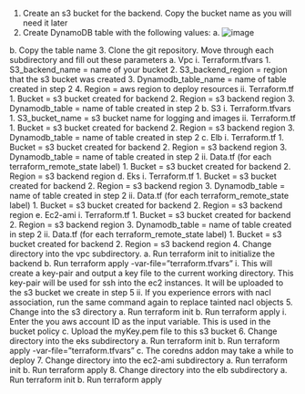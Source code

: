 1.	Create an s3 bucket for the backend.  Copy the bucket name as you will need it later
2.	Create DynamoDB table with the following values:
  a.	 ![image](https://user-images.githubusercontent.com/79755945/200183696-d03fae73-28e8-4566-9274-6bd26dadf775.png)
  
  
  b.	Copy the table name
3.	Clone the git repository.  Move through each subdirectory and fill out these parameters
  a.	Vpc
    i.	Terraform.tfvars
      1.	S3_backend_name = name of your bucket
      2.	S3_backend_region = region that the s3 bucket was created
      3.	Dynamodb_table_name = name of table created in step 2
      4.	Region = aws region to deploy resources
    ii.	Terraform.tf
      1.	Bucket = s3 bucket created for backend
      2.	Region = s3 backend region
      3.	Dynamodb_table = name of table created in step 2
  b.	S3
      i.	Terraform.tfvars
        1.	S3_bucket_name = s3 bucket name for logging and images
    ii.	Terraform.tf
        1.	Bucket = s3 bucket created for backend
        2.	Region = s3 backend region
        3.	Dynamodb_table = name of table created in step 2
  c.	Elb
    i.	Terraform.tf
      1.	Bucket = s3 bucket created for backend
      2.	Region = s3 backend region
      3.	Dynamodb_table = name of table created in step 2
    ii.	Data.tf (for each terraform_remote_state label)
      1.	Bucket = s3 bucket created for backend
      2.	Region = s3 backend region
  d.	Eks
    i.	Terraform.tf
      1.	Bucket = s3 bucket created for backend
      2.	Region = s3 backend region
      3.	Dynamodb_table = name of table created in step 2
    ii.	Data.tf (for each terraform_remote_state label)
      1.	Bucket = s3 bucket created for backend
      2.	Region = s3 backend region
      e.	Ec2-ami
    i.	Terraform.tf
      1.	Bucket = s3 bucket created for backend
      2.	Region = s3 backend region
      3.	Dynamodb_table = name of table created in step 2
    ii.	Data.tf (for each terraform_remote_state label)
      1.	Bucket = s3 bucket created for backend
      2.	Region = s3 backend region
4.	Change directory into the vpc subdirectory.
  a.	Run terraform init to initialize the backend
  b.	Run terraform apply -var-file=”terraform.tfvars”
    i.	This will create a key-pair and output a key file to the current working directory.  This key-pair will be used for ssh into the ec2 instances.  It         will be uploaded to the s3 bucket we create in step 5
    ii.	If you experience errors with nacl association, run the same command again to replace tainted nacl objects
5.	Change into the s3 directory
  a.	Run terraform init
  b.	Run terraform apply
    i.	Enter the you aws account ID as the input variable.  This is used in the bucket policy
  c.	Upload the myKey.pem file to this s3 bucket
6.	Change directory into the eks subdirectory
  a.	Run terraform init
  b.	Run terraform apply -var-file=”terraform.tfvars”
  c.	The coredns addon may take a while to deploy
7.	Change directory into the ec2-ami subdirectory
  a.	Run terraform init
  b.	Run terraform apply
8.	Change directory into the elb subdirectory
  a.	Run terraform init
  b.	Run terraform apply
